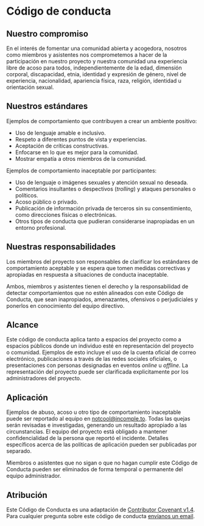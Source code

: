 # Código de conducta

## Nuestro compromiso

En el interés de fomentar una comunidad abierta y acogedora, nosotros como miembros y asistentes nos comprometemos a hacer de la participación en nuestro proyecto y nuestra comunidad una experiencia libre de acoso para todos, independientemente de la edad, dimensión corporal, discapacidad, etnia, identidad y expresión de género, nivel de experiencia, nacionalidad, apariencia física, raza, religión, identidad u orientación sexual.

## Nuestros estándares

Ejemplos de comportamiento que contribuyen a crear un ambiente positivo:

- Uso de lenguaje amable e inclusivo.
- Respeto a diferentes puntos de vista y experiencias.
- Aceptación de críticas constructivas.
- Enfocarse en lo que es mejor para la comunidad.
- Mostrar empatía a otros miembros de la comunidad.

Ejemplos de comportamiento inaceptable por participantes:

- Uso de lenguaje o imágenes sexuales y atención sexual no deseada.
- Comentarios insultantes o despectivos (_trolling_) y ataques personales o políticos.
- Acoso público o privado.
- Publicación de información privada de terceros sin su consentimiento, como direcciones físicas o electrónicas.
- Otros tipos de conducta que pudieran considerarse inapropiadas en un entorno profesional.

## Nuestras responsabilidades

Los miembros del proyecto son responsables de clarificar los estándares de comportamiento aceptable y se espera que tomen medidas correctivas y apropiadas en respuesta a situaciones de conducta inaceptable.

Ambos, miembros y asistentes tienen el derecho y la responsabilidad de detectar comportamientos que no estén alineados con este Código de Conducta, que sean inapropiados, amenazantes, ofensivos o perjudiciales y ponerlos en conocimiento del equipo directivo.

## Alcance

Este código de conducta aplica tanto a espacios del proyecto como a espacios públicos donde un individuo esté en representación del proyecto o comunidad. Ejemplos de esto incluye el uso de la cuenta oficial de correo electrónico, publicaciones a través de las redes sociales oficiales, o presentaciones con personas designadas en eventos *online* u *offline*. La representación del proyecto puede ser clarificada explicitamente por los administradores del proyecto.

## Aplicación

Ejemplos de abuso, acoso u otro tipo de comportamiento inaceptable puede ser reportado al equipo en [notcool@incomple.to](mailto:notcool@incomple.to). Todas las quejas serán revisadas e investigadas, generando un resultado apropiado a las circunstancias. El equipo del proyecto está obligado a mantener confidencialidad de la persona que reportó el incidente. Detalles específicos acerca de las políticas de aplicación pueden ser publicadas por separado.

Miembros o asistentes que no sigan o que no hagan cumplir este Código de Conducta pueden ser eliminados de forma temporal o permanente del equipo administrador.

## Atribución

Este Código de Conducta es una adaptación de [Contributor Covenant v1.4](https://www.contributor-covenant.org/es/version/1/4/code-of-conduct.html). Para cualquier pregunta sobre este código de conducta [envíanos un email](mailto:holi@incomple.to).
